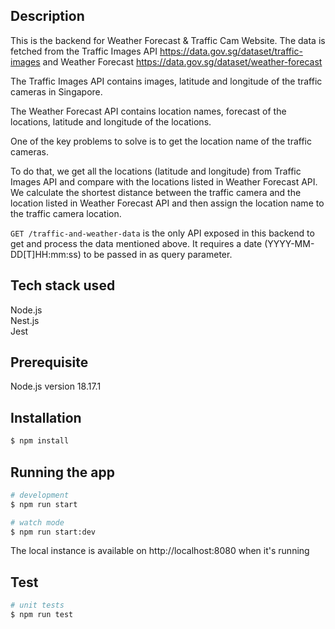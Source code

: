 ## Description

This is the backend for Weather Forecast & Traffic Cam Website. The data is fetched from the Traffic Images API https://data.gov.sg/dataset/traffic-images and Weather Forecast https://data.gov.sg/dataset/weather-forecast

The Traffic Images API contains images, latitude and longitude of the traffic cameras in Singapore.

The Weather Forecast API contains location names, forecast of the locations, latitude and longitude of the locations.

One of the key problems to solve is to get the location name of the traffic cameras.

To do that, we get all the locations (latitude and longitude) from Traffic Images API and compare with the locations listed in Weather Forecast API. We calculate the shortest distance between the traffic camera and the location listed in Weather Forecast API and then assign the location name to the traffic camera location.

`GET /traffic-and-weather-data` is the only API exposed in this backend to get and process the data mentioned above. It requires a date (YYYY-MM-DD[T]HH:mm:ss) to be passed in as query parameter.

## Tech stack used

Node.js\
Nest.js\
Jest

## Prerequisite

Node.js version 18.17.1

## Installation

```bash
$ npm install
```

## Running the app

```bash
# development
$ npm run start

# watch mode
$ npm run start:dev

```

The local instance is available on http://localhost:8080 when it's running

## Test

```bash
# unit tests
$ npm run test
```
